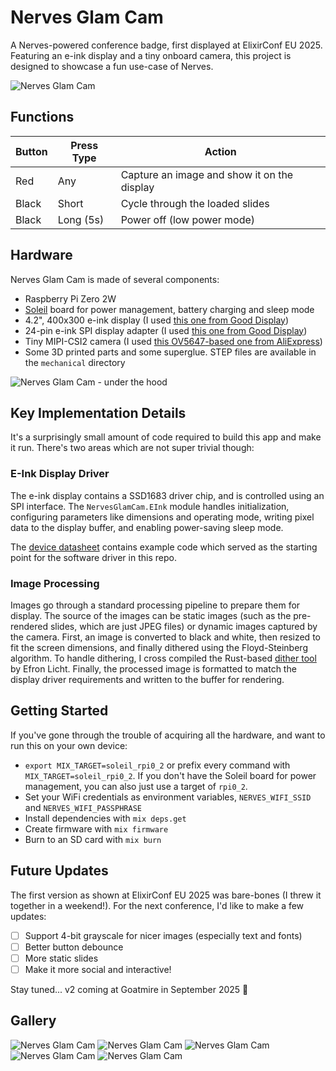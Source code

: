 # Nerves Glam Cam

A Nerves-powered conference badge, first displayed at ElixirConf EU 2025.
Featuring an e-ink display and a tiny onboard camera, this project is designed
to showcase a fun use-case of Nerves.

![Nerves Glam Cam](/docs/IMG_3061.jpg)

## Functions

| Button | Press Type | Action                                      |
| ------ | ---------- | ------------------------------------------- |
| Red    | Any        | Capture an image and show it on the display |
| Black  | Short      | Cycle through the loaded slides             |
| Black  | Long (5s)  | Power off (low power mode)                  |

## Hardware

Nerves Glam Cam is made of several components:

- Raspberry Pi Zero 2W
- [Soleil](https://protolux.io/projects/soleil) board for power management,
  battery charging and sleep mode
- 4.2", 400x300 e-ink display (I used
  [this one from Good Display](https://www.good-display.com/product/386.html))
- 24-pin e-ink SPI display adapter (I used
  [this one from Good Display](https://www.good-display.com/product/516.html))
- Tiny MIPI-CSI2 camera (I used
  [this OV5647-based one from AliExpress](https://www.aliexpress.com/item/32782501654.html))
- Some 3D printed parts and some superglue. STEP files are available in the
  `mechanical` directory

![Nerves Glam Cam - under the hood](/docs/IMG_3040.jpg)

## Key Implementation Details

It's a surprisingly small amount of code required to build this app and make it
run. There's two areas which are not super trivial though:

### E-Ink Display Driver

The e-ink display contains a SSD1683 driver chip, and is controlled using an SPI
interface. The `NervesGlamCam.EInk` module handles initialization, configuring
parameters like dimensions and operating mode, writing pixel data to the display
buffer, and enabling power-saving sleep mode.

The
[device datasheet](https://v4.cecdn.yun300.cn/100001_1909185148/GDEY042T81.pdf)
contains example code which served as the starting point for the software driver
in this repo.

### Image Processing

Images go through a standard processing pipeline to prepare them for display.
The source of the images can be static images (such as the pre-rendered slides,
which are just JPEG files) or dynamic images captured by the camera. First, an
image is converted to black and white, then resized to fit the screen
dimensions, and finally dithered using the Floyd-Steinberg algorithm. To handle
dithering, I cross compiled the Rust-based
[dither tool](https://crates.io/crates/dither) by Efron Licht. Finally, the
processed image is formatted to match the display driver requirements and
written to the buffer for rendering.

## Getting Started

If you've gone through the trouble of acquiring all the hardware, and want to
run this on your own device:

- `export MIX_TARGET=soleil_rpi0_2` or prefix every command with
  `MIX_TARGET=soleil_rpi0_2`. If you don't have the Soleil board for power
  management, you can also just use a target of `rpi0_2`.
- Set your WiFi credentials as environment variables, `NERVES_WIFI_SSID` and
  `NERVES_WIFI_PASSPHRASE`
- Install dependencies with `mix deps.get`
- Create firmware with `mix firmware`
- Burn to an SD card with `mix burn`

## Future Updates

The first version as shown at ElixirConf EU 2025 was bare-bones (I threw it
together in a weekend!). For the next conference, I'd like to make a few
updates:

- [ ] Support 4-bit grayscale for nicer images (especially text and fonts)
- [ ] Better button debounce
- [ ] More static slides
- [ ] Make it more social and interactive!

Stay tuned... v2 coming at Goatmire in September 2025 :eyes:

## Gallery

![Nerves Glam Cam](/docs/IMG_3076.jpg) ![Nerves Glam Cam](/docs/IMG_3113.jpg)
![Nerves Glam Cam](/docs/IMG_3123.jpg) ![Nerves Glam Cam](/docs/IMG_3126.jpg)
![Nerves Glam Cam](/docs/IMG_3128.jpg)
